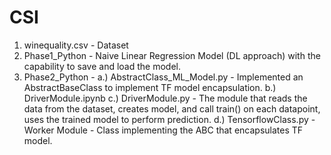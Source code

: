 # CSI

1. winequality.csv - Dataset 
2. Phase1_Python - Naive Linear Regression Model (DL approach) with the capability to save and load the model.
3. Phase2_Python - 
    a.) AbstractClass_ML_Model.py - Implemented an AbstractBaseClass to implement TF model encapsulation. 
    b.) DriverModule.ipynb
    c.) DriverModule.py - The module that reads the data from the dataset, creates model, and call train() on each datapoint, uses the trained model to perform prediction. 
    d.) TensorflowClass.py - Worker Module - Class implementing the ABC that encapsulates TF model.
